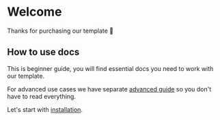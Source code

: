 # Welcome

Thanks for purchasing our template 🙂

## How to use docs

This is beginner guide, you will find essential docs you need to work with our template.

For advanced use cases we have separate [advanced guide](/advanced-guide/README.md) so you don't have to read everything.

Let's start with [installation](/beginner-guide/installation.md).
